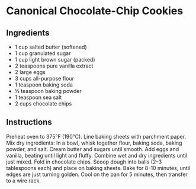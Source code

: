 # Canonical Chocolate-Chip Cookies

## Ingredients
- 1 cup salted butter (softened)
- 1 cup granulated sugar
- 1 cup light brown sugar (packed)
- 2 teaspoons pure vanilla extract
- 2 large eggs
- 3 cups all-purpose flour
- 1 teaspoon baking soda
- ½ teaspoon baking powder
- 1 teaspoon sea salt
- 2 cups chocolate chips

## Instructions
Preheat oven to 375°F (190°C). Line baking sheets with parchment paper.
Mix dry ingredients: In a bowl, whisk together flour, baking soda, baking powder, and salt.
Cream butter and sugars until smooth.
Add eggs and vanilla, beating until light and fluffy.
Combine wet and dry ingredients until just mixed.
Fold in chocolate chips.
Scoop dough into balls (2–3 tablespoons each) and place on baking sheets.
Bake for 8–10 minutes, until edges are just turning golden.
Cool on the pan for 5 minutes, then transfer to a wire rack.
